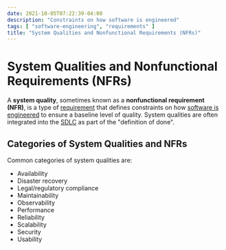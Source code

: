```yaml
---
date: 2021-10-05T07:22:39-04:00
description: "Constraints on how software is engineered"
tags: [ "software-engineering", "requirements" ]
title: "System Qualities and Nonfunctional Requirements (NFRs)"
---
```


# System Qualities and Nonfunctional Requirements (NFRs)

A **system quality**, sometimes known as a **nonfunctional requirement (NFR)**, is a type of [requirement](requirements.md) that defines constraints on how [software is engineered](software-engineering.md) to ensure a baseline level of quality. System qualities are often integrated into the [SDLC](sdlc.md) as part of the "definition of done".

## Categories of System Qualities and NFRs

Common categories of system qualities are:

* Availability
* Disaster recovery
* Legal/regulatory compliance
* Maintainability
* Observability
* Performance
* Reliability
* Scalability
* Security
* Usability
